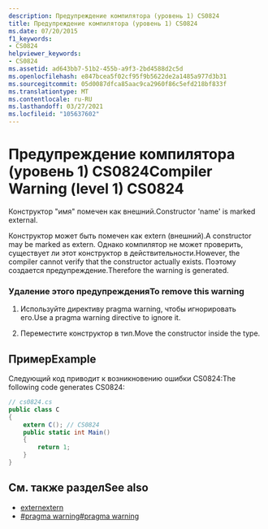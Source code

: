```yaml
---
description: Предупреждение компилятора (уровень 1) CS0824
title: Предупреждение компилятора (уровень 1) CS0824
ms.date: 07/20/2015
f1_keywords:
- CS0824
helpviewer_keywords:
- CS0824
ms.assetid: ad643bb7-51b2-455b-a9f3-2bd4588d2c5d
ms.openlocfilehash: e847bcea5f02cf95f9b5622de2a1485a977d3b31
ms.sourcegitcommit: 05d0087dfca85aac9ca2960f86c5efd218bf833f
ms.translationtype: MT
ms.contentlocale: ru-RU
ms.lasthandoff: 03/27/2021
ms.locfileid: "105637602"
---
```

# <a name="compiler-warning-level-1-cs0824"></a><span data-ttu-id="06e91-103">Предупреждение компилятора (уровень 1) CS0824</span><span class="sxs-lookup"><span data-stu-id="06e91-103">Compiler Warning (level 1) CS0824</span></span>

<span data-ttu-id="06e91-104">Конструктор "имя" помечен как внешний.</span><span class="sxs-lookup"><span data-stu-id="06e91-104">Constructor 'name' is marked external.</span></span>  
  
 <span data-ttu-id="06e91-105">Конструктор может быть помечен как extern (внешний).</span><span class="sxs-lookup"><span data-stu-id="06e91-105">A constructor may be marked as extern.</span></span> <span data-ttu-id="06e91-106">Однако компилятор не может проверить, существует ли этот конструктор в действительности.</span><span class="sxs-lookup"><span data-stu-id="06e91-106">However, the compiler cannot verify that the constructor actually exists.</span></span> <span data-ttu-id="06e91-107">Поэтому создается предупреждение.</span><span class="sxs-lookup"><span data-stu-id="06e91-107">Therefore the warning is generated.</span></span>  
  
### <a name="to-remove-this-warning"></a><span data-ttu-id="06e91-108">Удаление этого предупреждения</span><span class="sxs-lookup"><span data-stu-id="06e91-108">To remove this warning</span></span>  
  
1. <span data-ttu-id="06e91-109">Используйте директиву pragma warning, чтобы игнорировать его.</span><span class="sxs-lookup"><span data-stu-id="06e91-109">Use a pragma warning directive to ignore it.</span></span>  
  
2. <span data-ttu-id="06e91-110">Переместите конструктор в тип.</span><span class="sxs-lookup"><span data-stu-id="06e91-110">Move the constructor inside the type.</span></span>  
  
## <a name="example"></a><span data-ttu-id="06e91-111">Пример</span><span class="sxs-lookup"><span data-stu-id="06e91-111">Example</span></span>  

 <span data-ttu-id="06e91-112">Следующий код приводит к возникновению ошибки CS0824:</span><span class="sxs-lookup"><span data-stu-id="06e91-112">The following code generates CS0824:</span></span>  
  
```csharp  
// cs0824.cs  
public class C  
{  
    extern C(); // CS0824  
    public static int Main()  
    {  
        return 1;  
    }  
}  
```  
  
## <a name="see-also"></a><span data-ttu-id="06e91-113">См. также раздел</span><span class="sxs-lookup"><span data-stu-id="06e91-113">See also</span></span>

- [<span data-ttu-id="06e91-114">extern</span><span class="sxs-lookup"><span data-stu-id="06e91-114">extern</span></span>](../language-reference/keywords/extern.md)
- [<span data-ttu-id="06e91-115">#pragma warning</span><span class="sxs-lookup"><span data-stu-id="06e91-115">#pragma warning</span></span>](../language-reference/preprocessor-directives.md#pragma-warning)

